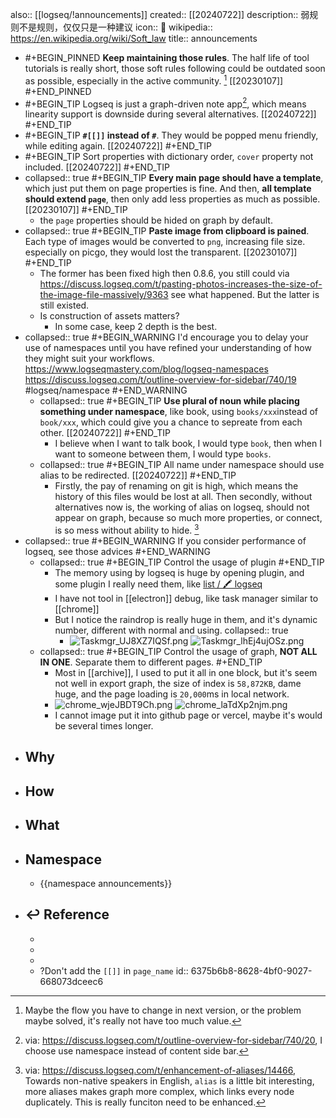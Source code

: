 also:: [[logseq/!announcements]]
created:: [[20240722]]
description:: 弱规则不是规则，仅仅只是一种建议
icon:: 📢
wikipedia:: https://en.wikipedia.org/wiki/Soft_law
title:: announcements

- #+BEGIN_PINNED
  **Keep maintaining those rules**. The half life of tool tutorials is really short, those soft rules following could be outdated soon as possible, especially in the active community. [^maintain-soft-rules]
  [[20230107]] 
  #+END_PINNED
- #+BEGIN_TIP
  Logseq is just a graph-driven note app[^toc-is-hard-thing], which means linearity support is  downside during several alternatives.
  [[20240722]] 
  #+END_TIP
- #+BEGIN_TIP
  **`#[[]]` instead of `#`**. They would be popped menu friendly, while editing again.
  [[20240722]] 
  #+END_TIP
- #+BEGIN_TIP
  Sort properties with dictionary order, `cover` property not included.
  [[20240722]] 
  #+END_TIP
- collapsed:: true
  #+BEGIN_TIP
  **Every main page should have a template**, which just put them on page properties is fine. And then, **all template should extend `page`**, then only add less properties as much as possible. 
  [[20230107]] 
  #+END_TIP
  - the `page` properties should be hided on graph by default.
- collapsed:: true
  #+BEGIN_TIP
  **Paste image from clipboard is pained**. Each type of images would be converted to `png`, increasing file size. especially on picgo, they would lost the transparent.
  [[20230107]] 
  #+END_TIP
  - The former has been fixed high then 0.8.6, you still could via https://discuss.logseq.com/t/pasting-photos-increases-the-size-of-the-image-file-massively/9363 see what happened. But the latter is still existed.
  - Is construction of assets matters?
    - In some case, keep 2 depth is the best.
- collapsed:: true
  #+BEGIN_WARNING
  I'd encourage you to delay your use of namespaces until you have refined your understanding of how they might suit your workflows.  
  https://www.logseqmastery.com/blog/logseq-namespaces  
  https://discuss.logseq.com/t/outline-overview-for-sidebar/740/19
  #logseq/namespace 
  #+END_WARNING
  - collapsed:: true
    #+BEGIN_TIP
    **Use plural of noun while placing something under namespace**, like book, using `books/xxx`instead of `book/xxx`, which could give you a chance to sepreate from each other. 
    [[20240722]] 
    #+END_TIP
    - I believe when I want to talk book, I would type `book`, then when I want to someone between them, I would type `books`.
  - collapsed:: true
    #+BEGIN_TIP
    All name under namespace should use alias to be redirected. 
    [[20240722]] 
    #+END_TIP
    - Firstly, the pay of renaming on git is high, which means the history of this files would be lost at all. Then secondly, without alternatives now is, the working of alias on logseq, should not appear on graph, because so much more properties, or connect, is so mess without ability to hide. [^alias-should-more-power]
- collapsed:: true
  #+BEGIN_WARNING
  If you consider performance of logseq, see those advices
  #+END_WARNING
  - collapsed:: true
    #+BEGIN_TIP
    Control the usage of plugin
    #+END_TIP
    - The memory using by logseq is huge by opening plugin, and some plugin I really need them, like [list / 🖍 logseq](https://github.com/stars/bGZo/lists/logseq)
    - I have not tool in [[electron]] debug, like task manager similar to [[chrome]]
    - But I notice the raindrop is really huge in them, and it's dynamic number, different with normal and using.
      collapsed:: true
      - ![Taskmgr_UJ8XZ7IQSf.png](../assets/2023/Taskmgr_UJ8XZ7IQSf_1673183725863_0.png)
        ![Taskmgr_lhEj4ujOSz.png](../assets/2023/Taskmgr_lhEj4ujOSz_1673183732509_0.png)
  - collapsed:: true
    #+BEGIN_TIP
    Control the usage of graph, **NOT ALL IN ONE**. Separate them to different pages.
    #+END_TIP
    - Most in [[archive]], I used to put it all in one block, but it's seem not well in export graph, the size of index is `58,872KB`, dame huge, and the page loading is `20,000`ms in local network.
    - ![chrome_wjeJBDT9Ch.png](../assets/2023/chrome_wjeJBDT9Ch_1673183842019_0.png)
      ![chrome_laTdXp2njm.png](../assets/2023/chrome_laTdXp2njm_1673183844588_0.png)
    - I cannot image put it into github page or vercel, maybe it's would be several times longer.
- ## Why
- ## How
- ## What
- ## Namespace
  - {{namespace announcements}}
- ## ↩ Reference
  - [^alias-should-more-power]: via: https://discuss.logseq.com/t/enhancement-of-aliases/14466, Towards non-native speakers in English, `alias` is a little bit interesting, more aliases makes graph more complex, which links every node duplicately. This is really funciton need to be enhanced.
  - [^toc-is-hard-thing]: via: https://discuss.logseq.com/t/outline-overview-for-sidebar/740/20, I choose use namespace instead of content side bar.
  - [^maintain-soft-rules]: Maybe the flow you have to change in next version, or the problem maybe solved, it's really not have too much value.
  - ?Don't add the `[[]]` in `page_name`
    id:: 6375b6b8-8628-4bf0-9027-668073dceec6